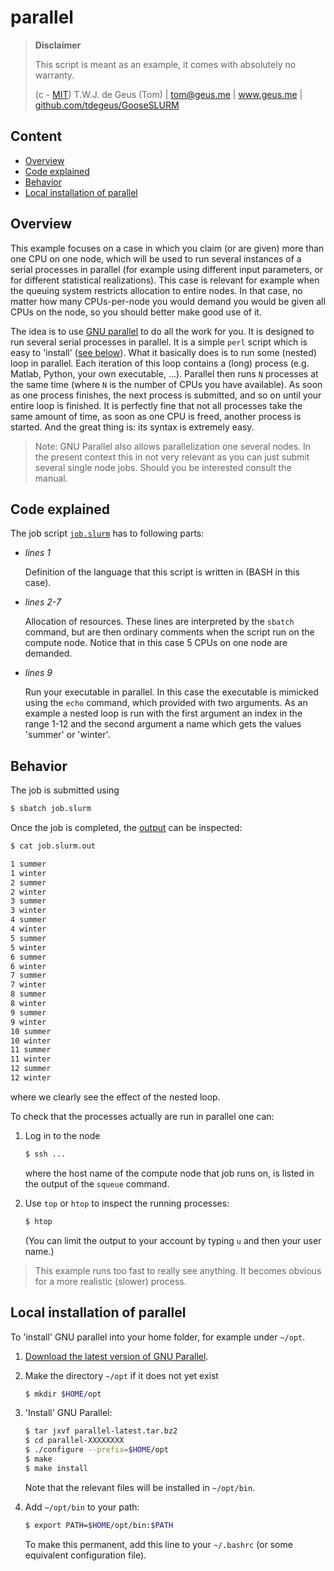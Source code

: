 # parallel

> **Disclaimer**
> 
> This script is meant as an example, it comes with absolutely no warranty.
> 
>   (c - [MIT](../../LICENSE)) T.W.J. de Geus (Tom) | tom@geus.me | www.geus.me | [github.com/tdegeus/GooseSLURM](https://github.com/tdegeus/GooseSLURM)

## Content

<!-- MarkdownTOC -->

- [Overview](#overview)
- [Code explained](#code-explained)
- [Behavior](#behavior)
- [Local installation of parallel](#local-installation-of-parallel)

<!-- /MarkdownTOC -->

## Overview

This example focuses on a case in which you claim (or are given) more than one CPU on one node, which will be used to run several instances of a serial processes in parallel (for example using different input parameters, or for different statistical realizations). This case is relevant for example when the queuing system restricts allocation to entire nodes. In that case, no matter how many CPUs-per-node you would demand you would be given all CPUs on the node, so you should better make good use of it.

The idea is to use [GNU parallel](https://www.gnu.org/software/parallel/) to do all the work for you. It is designed to run several serial processes in parallel. It is a simple `perl` script which is easy to 'install' ([see below](#local-installation-of-parallel)).  What it basically does is to run some (nested) loop in parallel. Each iteration of this loop contains a (long) process (e.g. Matlab, Python, your own executable, ...). Parallel then runs `N` processes at the same time (where `N` is the number of CPUs you have available). As soon as one process finishes, the next process is submitted, and so on until your entire loop is finished. It is perfectly fine that not all processes take the same amount of time, as soon as one CPU is freed, another process is started. And the great thing is: its syntax is extremely easy.

> Note: GNU Parallel also allows parallelization one several nodes. In the present context this in not very relevant as you can just submit several single node jobs. Should you be interested consult the manual.

## Code explained

The job script [`job.slurm`](job.slurm) has to following parts:

*   *lines 1*

    Definition of the language that this script is written in (BASH in this case).

*   *lines 2-7*

    Allocation of resources. These lines are interpreted by the `sbatch` command, but are then ordinary comments when the script run on the compute node. Notice that in this case 5 CPUs on one node are demanded.

*   *lines 9*

    Run your executable in parallel. In this case the executable is mimicked using the `echo` command, which provided with two arguments. As an example a nested loop is run with the first argument an index in the range 1-12 and the second argument a name which gets the values 'summer' or 'winter'.

## Behavior

The job is submitted using

```bash
$ sbatch job.slurm
```

Once the job is completed, the [output](job.slurm.out) can be inspected:

```bash
$ cat job.slurm.out

1 summer
1 winter
2 summer
2 winter
3 summer
3 winter
4 summer
4 winter
5 summer
5 winter
6 summer
6 winter
7 summer
7 winter
8 summer
8 winter
9 summer
9 winter
10 summer
10 winter
11 summer
11 winter
12 summer
12 winter
```

where we clearly see the effect of the nested loop.

To check that the processes actually are run in parallel one can:

1.  Log in to the node

    ```bash
    $ ssh ...
    ```

    where the host name of the compute node that job runs on, is listed in the output of the `squeue` command.

2.  Use `top` or `htop` to inspect the running processes:

    ```bash
    $ htop
    ```

    (You can limit the output to your account by typing `u` and then your user name.)

> This example runs too fast to really see anything. It becomes obvious for a more realistic (slower) process.

## Local installation of parallel

To 'install' GNU parallel into your home folder, for example under `~/opt`. 

1.  [Download the latest version of GNU Parallel](http://ftp.gnu.org/gnu/parallel/).

2.  Make the directory `~/opt` if it does not yet exist

    ```bash
    $ mkdir $HOME/opt
    ```

3.  'Install' GNU Parallel:

    ```bash
    $ tar jxvf parallel-latest.tar.bz2
    $ cd parallel-XXXXXXXX
    $ ./configure --prefix=$HOME/opt
    $ make
    $ make install
    ```

    Note that the relevant files will be installed in `~/opt/bin`.

4.  Add `~/opt/bin` to your path:

    ```bash
    $ export PATH=$HOME/opt/bin:$PATH
    ```

    To make this permanent, add this line to your `~/.bashrc` (or some equivalent configuration file).
